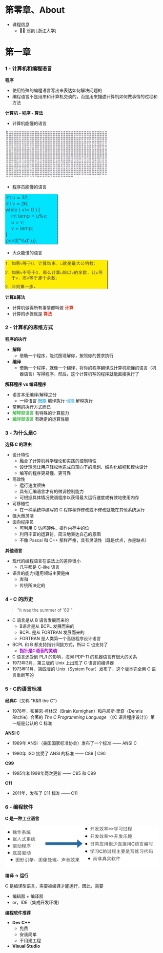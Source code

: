 # 第零章、About

- 课程信息
  - :man_teacher: 翁凯 [浙江大学]



# 第一章

### 1 - 计算机和编程语言

**程序**

- 使用特殊的编程语言写出来表达如何解决问题的
- 编程语言不是用来和计算机交谈的，而是用来描述计算机如何做事情的过程和方法



**计算机 - 程序 - 算法**

- 计算机能懂的语言

<img src="C语言程序设计.assets/image-20221110162816959.png" alt="image-20221110162816959" style="zoom: 33%;" />

- 程序员能懂的语言

<img src="C语言程序设计.assets/image-20221110163439435.png" alt="image-20221110163439435" style="zoom:33%;" />

- 大众能懂的语言

<img src="C语言程序设计.assets/image-20221110163533115.png" alt="image-20221110163533115" style="zoom:33%;" />



**计算&算法**

- 计算机做得所有事情都叫做 <span style="color: #e3371e; font-weight: 600">计算</span> 
- 计算的步骤就是 <span style="color: #e3371e; font-weight: 600">算法</span> 



### 2 - 计算机的思维方式

**程序的执行**

- **解释** 
  - 借助一个程序，能试图理解你，按照你的要求执行
- **编译** 
  - 借助一个程序，就像一个翻译，将你的程序翻译成计算机能懂的语言（机器语言）写得程序，然后，这个计算机写的程序就能直接执行了



**解释程序 vs 编译程序**

- 语言本无编译/解释之分
  - 一种语言 <span style="color: #0099dd">既能</span> 编译执行 <span style="color: #0099dd">也能</span> 解释执行
- 常用的执行方式而已
-  <span style="color: #49bf51; font-weight: 600">解释型语言</span> 有特殊的计算能力
-  <span style="color: #49bf51; font-weight: 600">编译型语言</span> 有确定的运算性能



### 3 - 为什么是C

**选择 C 的理由**

- 设计特性
  - 融合了计算机科学理论和实践的控制特性
  - 设计理念让用户轻松地完成自顶向下的规划、结构化编程和模块设计
  - 编写的程序更易懂、更可靠
- 高效性
  - 运行速度很快
  - 具有汇编语言才有的微调控制能力
  - 可根据具体情况微调程序以获得最大运行速度或有效地使用内存
- 可移植性
  - 在一种系统中编写的 C 程序稍作修改或不修改就能在其他系统运行
- 强大而灵活
- 面向程序员
  - 可利用 C 访问硬件、操作内存中的位
  - 利用丰富的运算符，简洁地表达自己的意图
  - 不像 Pascal 和 C++ 那样严格，具有灵活性（既是优点，亦是缺点）



**其他语言**

- 现代的编程语言在语法上的差异很小
  - 几乎都是 C-like 语言
- 语言的能力/适用领域主要是由
  - 库和
  - 传统所决定的



### 4 - C 的历史

> "it was the summer of '69'"

- C 语言是从 B 语言发展而来的
  - B语言是从 BCPL 发展而来的
  - BCPL 是从 FORTRAN 发展而来的
  - FORTRAN 是人类第一个高级程序设计语言
- BCPL 和 B 都支持指针间接方式，所以 C 也支持了
  -  <span style="color: #ab04d9; font-weight: 600">指针是C语音的灵魂</span> 
- C 语言还受到 PL/I 的影响，海河 PDP-11 的机器语言有很大的关系
- 1973年3月，第三版的 Unix 上出现了 C 语言的编译器
- 1973年11月，第四版的 Unix（System Four）发布了，这个版本完全用 C 语言重新写的



### 5 - C的语言标准

**经典C**（又称 "K&R the C"）

- 1978年，布莱恩·柯林汉（Brain Kernighan）和丹尼斯·里奇（Dennis Ritchie）合著的 *The C Programming Language* （《C 语言程序设计》）第一版是公认的 C 标准

**ANSI C**

- 1989年 ANSI （美国国家标准协会）发布了一个标准 —— ANSI C

- 1990年 ISO 接受了 ANSI 的标准 —— C89 | C90

**C99**

- 1995年和1999年两次更新 —— C95 和 C99

**C11**

- 2011年，发布了 C11 标准 —— C11



### 6 - 编程软件

**C 是一种工业语言**

![image-20221110172652329](C语言程序设计.assets/image-20221110172652329.png)

**编译 -> 运行**

C 是编译型语言，需要被编译才能运行，因此，需要

- 编辑器 + 编译器
- or，IDE（集成开发环境）



**编程软件推荐**

- **Dev C++** 
  - 免费
  - 安装简单
  - 不用建工程
- **Visual Studio**
